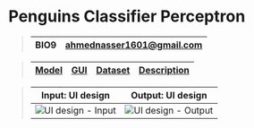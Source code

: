 # Penguins Classifier Perceptron

> | **BIO9** | **ahmednasser1601@gmail.com** |
> | :-: | :-: |

<!--
> | <a href="https://github.com/AhmedNasser1601">Ahmed Nasser</a> | <a href="https://github.com/YossefEFM">Yossef Essam</a> | <a href="https://github.com/dohaabdelfatah">Doha Abdelfattah</a> | <a href="https://github.com/mohamedKhaledBio">Mohamed Khaled</a> | <a href="https://github.com/abdelrahman-sedeek">Abdelrahman Tolba</a> |
> | :-: | :-: | :-: | :-: | :-: |
> | 20191701016 | 20191701269 | 20191701116 | 20191701163 | 20191701121 |
-->

> | <a href="Model.ipynb">Model</a> | <a href="GUI.ipynb">GUI</a> | <a href="penguins.csv">Dataset</a> | <a href="Task Description.pdf">Description</a> |
> | :-: | :-: | :-: | :-: |

> | Input: UI design | Output: UI design |
> | :-: | :-: |
> | ![UI design - Input](https://user-images.githubusercontent.com/60184582/200174611-b48d75d5-d6f9-4e6a-bab5-cefc807fe59f.jpg) | ![UI design - Output](https://user-images.githubusercontent.com/60184582/200174612-72198f8f-3b4f-468e-9fa1-214e45c49de4.jpg) |
